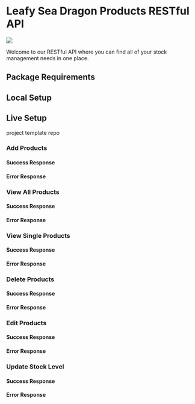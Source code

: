 # Leafy Sea Dragon Products RESTful API
![](https://ronbeckdesigns.com/wp/wp-content/uploads/2019/04/Leafy-Sea-Dragon-Photo_-NaSser-Alomairi-1500-1000.jpg)

Welcome to our RESTful API where you can find all of your stock management needs in one place.

## Package Requirements

## Local Setup

## Live Setup
project template repo

### Add Products
    
#### Success Response
#### Error Response

### View All Products

#### Success Response
#### Error Response

### View Single Products

#### Success Response
#### Error Response

### Delete Products

#### Success Response
#### Error Response

### Edit Products

#### Success Response
#### Error Response

### Update Stock Level

#### Success Response
#### Error Response